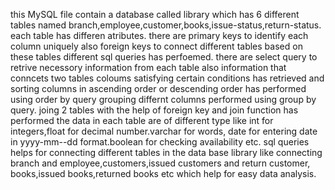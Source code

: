 this MySQL file contain a database called library which has 6 different tables named branch,employee,customer,books,issue-status,return-status.
each table has differen atributes.
there are primary keys to identify each column uniquely also foreign keys to connect different tables
based on these tables different sql queries has perfoemed.
there are select query to retrive necessory information from each table also information that conncets two tables
coloums satisfying certain conditions has retrieved and sorting columns in ascending order or descending order has performed using order by query
grouping differnt columns performed using group by query.
joing 2 tables with the help of foreign key and join function has performed
the data in each table are of different type like int for integers,float for decimal number.varchar for words, date for entering date in yyyy-mm--dd format.boolean for checking availability etc.
sql queries helps for connecting different tables in the data base library like connecting branch and employee,customers,issued customers and return customer, books,issued books,returned books etc which help for easy data analysis.

